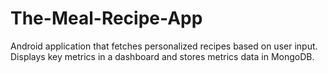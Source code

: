 # The-Meal-Recipe-App
Android application that fetches personalized recipes based on user input.
Displays key metrics in a dashboard and stores metrics data in MongoDB.
